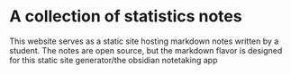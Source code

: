 # A collection of statistics notes

This website serves as a static site hosting markdown notes written by a student. The notes are open source, but the markdown flavor is designed for this static site generator/the obsidian notetaking app
